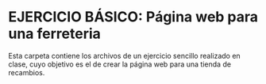 # EJERCICIO BÁSICO: Página web para una ferreteria

Esta carpeta contiene los archivos de un ejercicio sencillo realizado en clase, cuyo objetivo es
el de crear la página web para una tienda de recambios.
